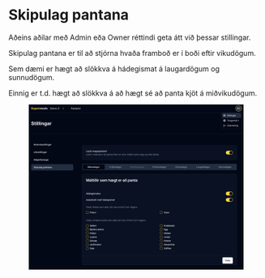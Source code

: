 # Skipulag pantana

Aðeins aðilar með Admin eða Owner réttindi geta átt við þessar stillingar.&#x20;

Skipulag pantana er til að stjórna hvaða framboð er í boði eftir vikudögum.&#x20;

Sem dæmi er hægt að slökkva á hádegismat á laugardögum og sunnudögum.&#x20;

Einnig er t.d. hægt að slökkva á að hægt sé að panta kjöt á miðvikudögum.&#x20;

<figure><img src="../.gitbook/assets/Screenshot 2025-07-23 at 11.18.21.png" alt=""><figcaption></figcaption></figure>
